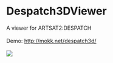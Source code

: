 Despatch3DViewer
================

A viewer for ARTSAT2:DESPATCH
<br/>
<br/>
Demo: http://mokk.net/despatch3d/
<br/>
<br/>
<img src="https://raw.githubusercontent.com/ARTSAT/Despatch3DViewer/master/despatch_capture_1.png" />
